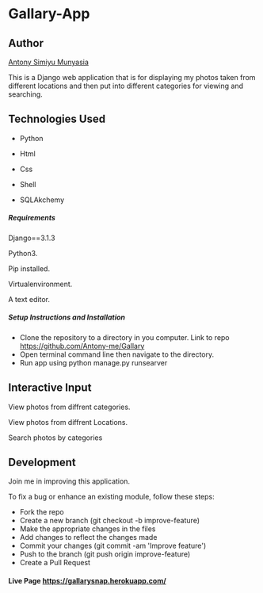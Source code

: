 # Gallary-App

## Author

[Antony Simiyu  Munyasia](https://github.com/Antony-me)

This is a Django web application that is for displaying my photos taken from different locations and then put into different categories for viewing and searching.

## Technologies Used

- Python

- Html

- Css 

- Shell

- SQLAkchemy


##### Requirements

Django==3.1.3

Python3.

Pip installed.

Virtualenvironment.

A text editor.

##### Setup Instructions and Installation
- Clone the repository to a directory in you computer. Link to repo https://github.com/Antony-me/Gallary
- Open terminal command line then navigate to the directory.
- Run app using python manage.py runsearver



## Interactive Input

View photos from diffrent categories.

View photos from diffrent Locations.

Search photos by categories


## Development

Join me in improving this application.

To fix a bug or enhance an existing module, follow these steps:
- Fork the repo
- Create a new branch (git checkout -b improve-feature)
- Make the appropriate changes in the files
- Add changes to reflect the changes made
- Commit your changes (git commit -am 'Improve feature')
- Push to the branch (git push origin improve-feature)
- Create a Pull Request

#### Live Page https://gallarysnap.herokuapp.com/
